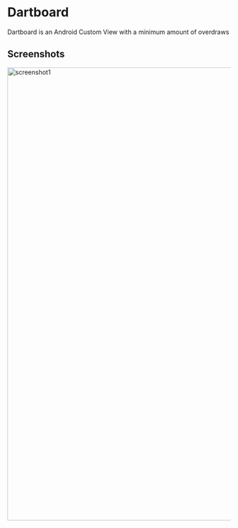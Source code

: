# Dartboard

Dartboard is an Android Custom View with a minimum amount of overdraws


## Screenshots

<img width="576" height="1024" alt="screenshot1" src="https://user-images.githubusercontent.com/33462952/97789397-c6580b00-1bc8-11eb-906f-76b24b1304fe.png">
